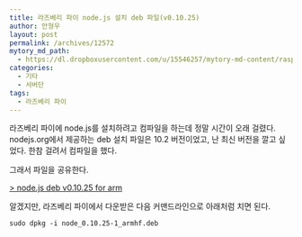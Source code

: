 ```yaml
---
title: 라즈베리 파이 node.js 설치 deb 파일(v0.10.25)
author: 안형우
layout: post
permalink: /archives/12572
mytory_md_path:
  - https://dl.dropboxusercontent.com/u/15546257/mytory-md-content/raspberry-nodejs-deb.md
categories:
  - 기타
  - 서버단
tags:
  - 라즈베리 파이
---
```

라즈베리 파이에 node.js를 설치하려고 컴파일을 하는데 정말 시간이 오래 걸렸다. nodejs.org에서 제공하는 deb 설치 파일은 10.2 버전이었고, 난 최신 버전을 깔고 싶었다. 한참 걸려서 컴파일을 했다.

그래서 파일을 공유한다.

[> node.js deb v0.10.25 for arm][1]

알겠지만, 라즈베리 파이에서 다운받은 다음 커맨드라인으로 아래처럼 치면 된다.

    sudo dpkg -i node_0.10.25-1_armhf.deb

 [1]: https://drive.google.com/file/d/0B1y-xjZYE3AqWV9jS2NkSWdwT2c/edit?usp=sharing